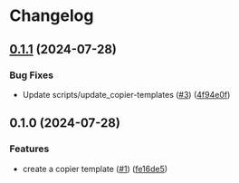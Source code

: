 # Changelog

## [0.1.1](https://github.com/feeph/pypackage-template/compare/v0.1.0...v0.1.1) (2024-07-28)


### Bug Fixes

* Update scripts/update_copier-templates ([#3](https://github.com/feeph/pypackage-template/issues/3)) ([4f94e0f](https://github.com/feeph/pypackage-template/commit/4f94e0fdabcd0cb5a8f351b270100709914f644f))

## 0.1.0 (2024-07-28)


### Features

* create a copier template ([#1](https://github.com/feeph/pypackage-template/issues/1)) ([fe16de5](https://github.com/feeph/pypackage-template/commit/fe16de537bda0bcafe6d06da3c1b814b71af7e33))
